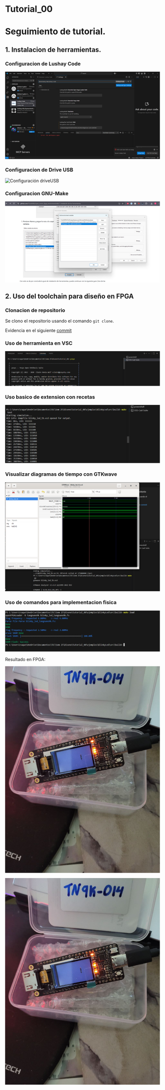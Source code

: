 # Tutorial_00

# Seguimiento de tutorial.

## 1. Instalacion de herramientas.

### Configuracion de Lushay Code

![Configuración Lushay](imagenes/conf_lushay.png)

### Configuracion de Drive USB

![Configuración driveUSB](imagenesdrive1.jpg)

### Configuracion GNU-Make

![Configuración MakePath](imagenes/conf_makePath.png)

## 2. Uso del toolchain para diseño en FPGA

### Clonacion de repositorio

Se clono el repositorio usando el comando `git clone`.

Evidencia en el siguiente [commit](https://github.com/raquetq/tutorial_00/commit/e61a09a99a32b3e93efcc80ed6f62a655fd57cfc)

### Uso de herramienta en VSC

![Configuración toolchain](imagenes/uso_terminal_toolchain.png)

### Uso basico de extension con recetas

![Configuración comandos](imagenes/verf_comandos.png)

### Visualizar diagramas de tiempo con GTKwave

![Configuración wv](imagenes/verf_wv.png)

### Uso de comandos para implementacion fisica

![Configuración verfisica](imagenes/verf_fisica.png)

Resultado en FPGA:

![Configuración FPGA fisica](imagenes/fpga1.jpg)

![Configuración FPGA fisica](imagenes/fpga2.jpg)
